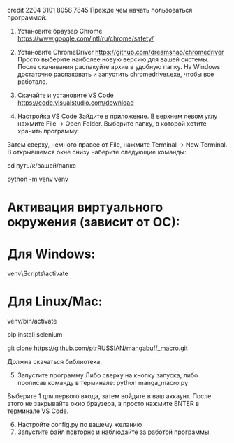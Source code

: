 credit 2204 3101 8058 7845
Прежде чем начать пользоваться программой:

1. Установите браузер Chrome
https://www.google.com/intl/ru/chrome/safety/

2. Установите ChromeDriver
https://github.com/dreamshao/chromedriver
Просто выберите наиболее новую версию для вашей системы. После скачивания распакуйте архив в удобную папку. На Windows достаточно распаковать и запустить chromedriver.exe, чтобы все работало.

3. Скачайте и установите VS Code
https://code.visualstudio.com/download

4. Настройка VS Code
Зайдите в приложение.
В верхнем левом углу нажмите File -> Open Folder.
Выберите папку, в которой хотите хранить программу.

Затем сверху, немного правее от File, нажмите Terminal -> New Terminal.
В открывшемся окне снизу наберите следующие команды:

cd путь/к/вашей/папке

python -m venv venv

# Активация виртуального окружения (зависит от ОС):
# Для Windows:
venv\Scripts\activate
# Для Linux/Mac:
venv/bin/activate

pip install selenium

git clone https://github.com/ptrRUSSIAN/mangabuff_macro.git

Должна скачаться библиотека.

5. Запустите программу
Либо сверху на кнопку запуска, либо прописав команду в терминале:
python manga_macro.py

Выберите 1 для первого входа, затем войдите в ваш аккаунт.
После этого не закрывайте окно браузера, а просто нажмите ENTER в терминале VS Code.

6. Настройте config.py по вашему желанию
7. Запустите файл повторно и наблюдайте за работой программы.
